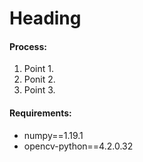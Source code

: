 # Heading 
#### Process:
 1. Point 1.
 2. Ponit 2.
 3. Point 3.

 

#### Requirements:
*	 numpy==1.19.1
*	 opencv-python==4.2.0.32
